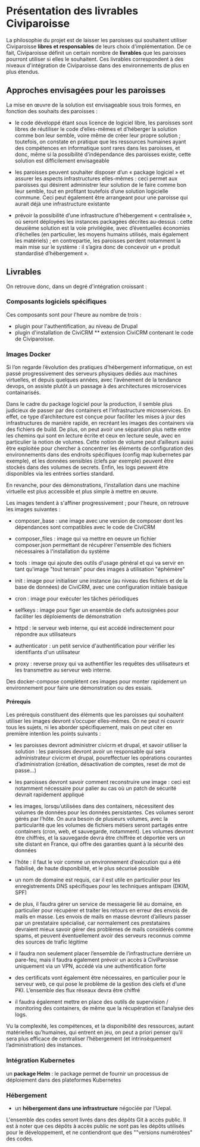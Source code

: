 # Présentation des livrables Civiparoisse
<!-- J'aimerai qu'on reparle de cette page. Je ne suis pas favorable à évoquer la possibilité de l'installer tout seul. Par contre la description des livrables me parait très utile -->
La philosophie du projet est de laisser les paroisses qui souhaitent utiliser Civiparoisse **libres et responsables** de leurs choix d'implémentation. De ce fait, Civiparoisse définit un certain nombre de **livrables** que les paroisses pourront utiliser si elles le souhaitent. Ces livrables correspondent à des niveaux d'intégration de Civiparoisse dans des environnements de plus en plus étendus. 


## Approches envisagées pour les paroisses
La mise en œuvre de la solution est envisageable sous trois formes, en fonction des souhaits des paroisses :

* le code développé étant sous licence de logiciel libre, les paroisses sont libres de réutiliser le code d’elles-mêmes et d’héberger la solution comme bon leur semble, voire même de créer leur propre solution ; toutefois, on constate en pratique que les ressources humaines ayant des compétences en informatique sont rares dans les paroisses, et donc, même si la possibilité d’indépendance des paroisses existe, cette solution est difficilement envisageable

* les paroisses peuvent souhaiter disposer d’un « package logiciel » et assurer les aspects infrastructures elles-mêmes : ceci permet aux paroisses qui désirent administrer leur solution de le faire comme bon leur semble, tout en profitant toutefois d’une solution logicielle commune. Ceci peut également être arrangeant pour une paroisse qui aurait déjà une infrastructure existante

* prévoir la possibilité d’une infrastructure d’hébergement « centralisée », où seront déployées les instances packagées décrites au-dessus : cette deuxième solution est la voie privilégiée, avec d’éventuelles économies d’échelles (en particulier, les moyens humains utilisés, mais également les matériels) ; en contrepartie, les paroisses perdent notamment la main mise sur le système : il s’agira donc de concevoir un « produit standardisé d’hébergement ».

## Livrables
On retrouve donc, dans un degré d'intégration croissant :
### Composants logiciels spécifiques

Ces composants sont pour l'heure au nombre de trois : 

* plugin pour l'authentification, au niveau de Drupal
* plugin d'installation de CiviCRM
** extension CiviCRM contenant le code de Civiparoisse.

### Images Docker

Si l’on regarde l’évolution des pratiques d’hébergement informatique, on est passé progressivement des serveurs physiques dédiés aux machines virtuelles, et depuis quelques années, avec l’avènement de la tendance devops, on assiste plutôt à un passage à des architectures microservices containarisés.

Dans le cadre du package logiciel pour la production, il semble plus judicieux de passer par des containers et l’infrastructure microservices. En effet, ce type d’architecture est conçue pour faciliter les mises à jour des infrastructures de manière rapide, en recréant les images des containers via des fichiers de build. De plus, on peut avoir une séparation plus nette entre les chemins qui sont en lecture écrite et ceux en lecture seule, avec en particulier la notion de volumes. Cette notion de volume peut d’ailleurs aussi être exploitée pour chercher à concentrer les éléments de configuration des environnements dans des endroits spécifiques (config map kubernetes par exemple), et les données sensibles (clefs par exemple) peuvent être stockés dans des volumes de secrets. Enfin, les logs peuvent être disponibles via les entrées sorties standard.

En revanche, pour des démonstrations, l’installation dans une machine virtuelle est plus accessible et plus simple à mettre en œuvre.

Les images tendent à s'affiner progressivement ; pour l'heure, on retrouve les images suivantes :

* composer_base : une image avec une version de composer dont les dépendances sont compatibles avec le code de CiviCRM


* composer_files : image qui va mettre en oeuvre un fichier composer.json permettant de récupérer l'ensemble des fichiers nécessaires à l'installation du système


* tools : image qui ajoute des outils d'usage général et qui va servir en tant qu'image "tout terrain" pour des images à utilisation "éphémère"


* init : image pour initialiser une instance (au niveau des fichiers et de la base de données) de CiviCRM, avec une configuration initiale basique


* cron : image pour exécuter les tâches périodiques


* selfkeys : image pour figer un ensemble de clefs autosignées pour faciliter les déploiements de démonstration

* httpd : le serveur web interne, qui est accédé indirectement pour répondre aux utilisateurs


* authenticator : un petit service d'authentification pour vérifier les identifiants d'un utilisateur


* proxy : reverse proxy qui va authentifier les requêtes des utilisateurs et les transmettre au serveur web interne.

Des docker-compose complètent ces images pour monter rapidement un environnement pour faire une démonstration ou des essais.

#### Prérequis
Les prérequis constituent des éléments que les paroisses qui souhaitent utiliser les images devront s’occuper elles-mêmes. On ne peut ni couvrir tous les sujets, ni les aborder spécifiquement, mais on peut citer en première intention les points suivants :

* les paroisses devront administrer civicrm et drupal, et savoir utiliser la solution : les paroisses devront avoir un responsable qui sera administrateur civicrm et drupal, poureffectuer les opérations courantes d’administration (création, désactivation de comptes, reset de mot de passe...)

* les paroisses devront savoir comment reconstruire une image : ceci est notamment nécessaire pour palier au cas où un patch de sécurité devrait rapidement appliqué

* les images, lorsqu’utilisées dans des containers, nécessitent des volumes de données pour les données persistantes. Ces volumes seront gérés par l’hôte. On aura besoin de plusieurs volumes, avec la particularité que les volumes de fichiers métiers seront partagés entre containers (cron, web, et sauvegarde, notamment). Les volumes devront être chiffrés, et la sauvegarde devra être chiffrée et déportée vers un site distant en France, qui offre des garanties quant à la sécurité des données

* l’hôte : il faut le voir comme un environnement d’exécution qui a été fiabilisé, de haute disponibilité, et le plus sécurisé possible 

* un nom de domaine est requis, car il est utile en particulier pour les enregistrements DNS spécifiques pour les techniques antispam (DKIM, SPF)

* de plus, il faudra gérer un service de messagerie lié au domaine, en particulier pour récupérer et traiter les retours en erreur des envois de mails en masse. Les envois de mails en masse devront d’ailleurs passer par un prestataire spécialisé, car normalement ces prestataires devraient mieux savoir gérer des problèmes de mails considérés comme spams, et peuvent éventuellement avoir des serveurs reconnus comme des sources de trafic légitime

* il faudra non seulement placer l’ensemble de l’infrastructure derrière un pare-feu, mais il faudra également prévoir un accès à CiviParoisse uniquement via un VPN, accédé via une authentification forte

* des certificats vont également être nécessaires, en particulier pour le serveur web, ce qui pose le problème de la gestion des clefs et d’une PKI. L’ensemble des flux réseaux devra être chiffré


* il faudra également mettre en place des outils de supervision / monitoring des containers, de même que la récupération et l’analyse des logs.

Vu la complexité, les compétences, et la disponibilité des ressources, autant matérielles qu’humaines, qui entrent en jeu, on peut a priori penser qu’il sera plus efficace de centraliser l’hébergement (et intrinsèquement l’administration) des instances.

### Intégration Kubernetes

un **package Helm** : le package permet de fournir un processus de déploiement dans des plateformes Kubernetes

### Hébergement

* un **hébergement dans une infrastructure** négociée par l'Uepal.

L'ensemble des codes seront livrés dans des dépôts Git à accès public. Il est à noter que ces dépôts à accès public ne sont pas les dépôts utilisés pour le développement, et ne contiendront que des ""versions numérotées" des codes.